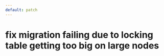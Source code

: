 ```yaml
---
default: patch
---
```


# fix migration failing due to locking table getting too big on large nodes
